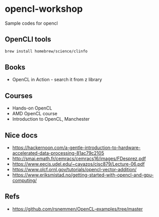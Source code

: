 # opencl-workshop

Sample codes for opencl

## OpenCLI tools

```sh
brew install homebrew/science/clinfo
```

## Books

* OpenCL in Action - search it from z library

## Courses

* Hands-on OpenCL
* AMD OpenCL course
* Introduction to OpenCL, Manchester

## Nice docs

* <https://hackernoon.com/a-gentle-introduction-to-hardware-accelerated-data-processing-81ac79c2105>
* <http://smai.emath.fr/cemracs/cemracs16/images/FDesprez.pdf>
* <https://www.eecis.udel.edu/~cavazos/cisc879/Lecture-06.pdf>
* <https://www.olcf.ornl.gov/tutorials/opencl-vector-addition/>
* <https://www.eriksmistad.no/getting-started-with-opencl-and-gpu-computing/>

## Refs

* <https://github.com/rsnemmen/OpenCL-examples/tree/master>
